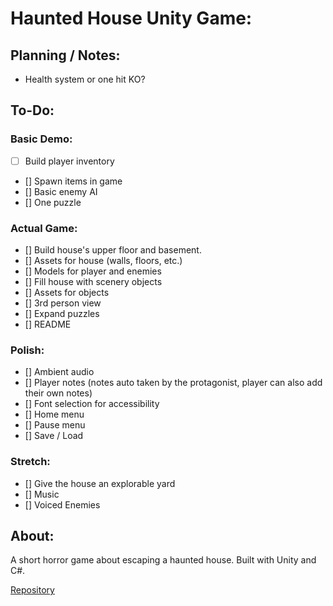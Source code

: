 # Haunted House Unity Game:

## Planning / Notes:

- Health system or one hit KO?

## To-Do:

### Basic Demo:

- [ ] Build player inventory
- [] Spawn items in game
- [] Basic enemy AI
- [] One puzzle

### Actual Game:

- [] Build house's upper floor and basement.
- [] Assets for house (walls, floors, etc.)
- [] Models for player and enemies
- [] Fill house with scenery objects
- [] Assets for objects
- [] 3rd person view
- [] Expand puzzles
- [] README

### Polish:

- [] Ambient audio
- [] Player notes (notes auto taken by the protagonist, player can also add their own notes)
- [] Font selection for accessibility
- [] Home menu
- [] Pause menu
- [] Save / Load

### Stretch:

- [] Give the house an explorable yard
- [] Music
- [] Voiced Enemies

## About:

A short horror game about escaping a haunted house. Built with Unity and C#.

[Repository](https://github.com/Overholtk/HouseHauntGame)
